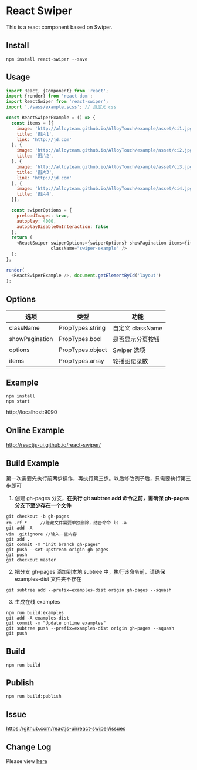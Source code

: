 # React Swiper

This is a react component based on Swiper.

## Install

```
npm install react-swiper --save
```

## Usage

```javascript
import React, {Component} from 'react';
import {render} from 'react-dom';
import ReactSwiper from 'react-swiper';
import './sass/example.scss'; // 自定义 css

const ReactSwiperExample = () => {
  const items = [{
    image: 'http://alloyteam.github.io/AlloyTouch/example/asset/ci1.jpg',
    title: '图片1',
    link: 'http://jd.com'
  }, {
    image: 'http://alloyteam.github.io/AlloyTouch/example/asset/ci2.jpg',
    title: '图片2',
  }, {
    image: 'http://alloyteam.github.io/AlloyTouch/example/asset/ci3.jpg',
    title: '图片3',
    link: 'http://jd.com'
  }, {
    image: 'http://alloyteam.github.io/AlloyTouch/example/asset/ci4.jpg',
    title: '图片4',
  }];

  const swiperOptions = {
    preloadImages: true,
    autoplay: 4000,
    autoplayDisableOnInteraction: false
  };
  return (
    <ReactSwiper swiperOptions={swiperOptions} showPagination items={items}
                 className="swiper-example" />
  );
};

render(
  <ReactSwiperExample />, document.getElementById('layout')
);

```

## Options

| 选项        | 类型   |  功能  |
| --------   | ----- | ---- |
| className | PropTypes.string| 自定义 className|
| showPagination | PropTypes.bool| 是否显示分页按钮|
| options | PropTypes.object| Swiper 选项|
| items | PropTypes.array| 轮播图记录数|

## Example

```
npm install
npm start
```

http://localhost:9090


## Online Example

http://reactjs-ui.github.io/react-swiper/

## Build Example
第一次需要先执行前两步操作，再执行第三步。以后修改例子后，只需要执行第三步即可

1. 创建 gh-pages 分支，**在执行 git subtree add 命令之前，需确保 gh-pages 分支下至少存在一个文件**
```
git checkout -b gh-pages
rm -rf *     //隐藏文件需要单独删除，结合命令 ls -a
git add -A
vim .gitignore //输入一些内容
git add .
git commit -m "init branch gh-pages"
git push --set-upstream origin gh-pages
git push
git checkout master
```

2. 把分支 gh-pages 添加到本地 subtree 中，执行该命令前，请确保 examples-dist 文件夹不存在

```
git subtree add --prefix=examples-dist origin gh-pages --squash
```

3. 生成在线 examples

```
npm run build:examples
git add -A examples-dist
git commit -m "Update online examples"
git subtree push --prefix=examples-dist origin gh-pages --squash
git push
```

## Build

```
npm run build
```

## Publish

```
npm run build:publish
```

## Issue

https://github.com/reactjs-ui/react-swiper/issues

## Change Log

Please view [here](./CHANGELOG.md)
